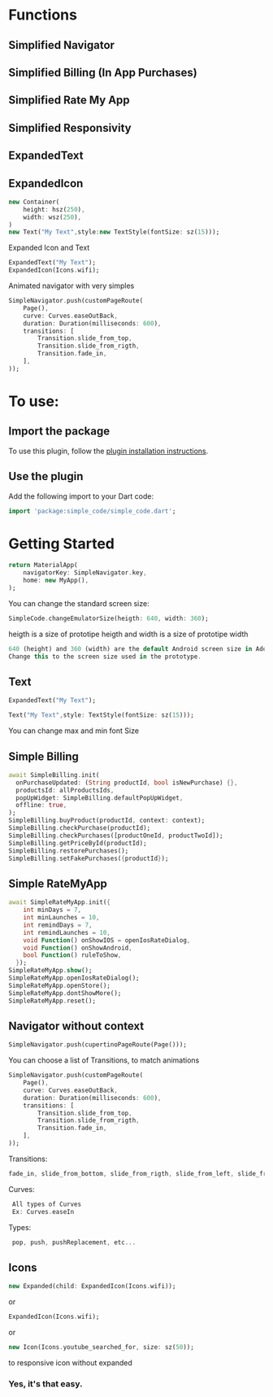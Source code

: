# Functions
## Simplified Navigator
## Simplified Billing (In App Purchases)
## Simplified Rate My App
## Simplified Responsivity
## ExpandedText
## ExpandedIcon


```dart
new Container(
	height: hsz(250),
	width: wsz(250),
)
new Text("My Text",style:new TextStyle(fontSize: sz(15))); 
```

Expanded Icon and Text
```dart
ExpandedText("My Text"); 
ExpandedIcon(Icons.wifi);
```

Animated navigator with very simples
```dart
SimpleNavigator.push(customPageRoute(
    Page(),
    curve: Curves.easeOutBack,
    duration: Duration(milliseconds: 600),
    transitions: [
        Transition.slide_from_top,
        Transition.slide_from_rigth,
        Transition.fade_in,
    ],
));
``` 

# To use:

## Import the package
To use this plugin, follow the [plugin installation instructions](https://pub.dev/packages/simple_code#-installing-tab-).

## Use the plugin
Add the following import to your Dart code:
```dart
import 'package:simple_code/simple_code.dart';
```
# Getting Started

```dart
return MaterialApp(
    navigatorKey: SimpleNavigator.key,
    home: new MyApp(),
);
``` 

You can change the standard screen size: 
```dart
SimpleCode.changeEmulatorSize(heigth: 640, width: 360);
``` 

heigth is a size of prototipe heigth and
width is a size of prototipe width
```dart
640 (height) and 360 (width) are the default Android screen size in Adobe XD.
Change this to the screen size used in the prototype.
``` 


## Text
```dart
ExpandedText("My Text"); 

``` 
```dart
Text("My Text",style: TextStyle(fontSize: sz(15))); 
``` 

You can change max and min font Size



## Simple Billing
```dart
await SimpleBilling.init(
  onPurchaseUpdated: (String productId, bool isNewPurchase) {},
  productsId: allProductsIds,
  popUpWidget: SimpleBilling.defaultPopUpWidget,
  offline: true,
);
SimpleBilling.buyProduct(productId, context: context);
SimpleBilling.checkPurchase(productId);
SimpleBilling.checkPurchases([productOneId, productTwoId]);
SimpleBilling.getPriceById(productId);
SimpleBilling.restorePurchases();
SimpleBilling.setFakePurchases({productId});
```

## Simple RateMyApp
```dart
await SimpleRateMyApp.init({
    int minDays = 7,
    int minLaunches = 10,
    int remindDays = 7,
    int remindLaunches = 10,
    void Function() onShowIOS = openIosRateDialog,
    void Function() onShowAndroid,
    bool Function() ruleToShow,
  });
SimpleRateMyApp.show();
SimpleRateMyApp.openIosRateDialog();
SimpleRateMyApp.openStore();
SimpleRateMyApp.dontShowMore();
SimpleRateMyApp.reset();
```

## Navigator without context
```dart
SimpleNavigator.push(cupertinoPageRoute(Page()));
```

You can choose a list of Transitions, to match animations

``` dart
SimpleNavigator.push(customPageRoute(
    Page(),
    curve: Curves.easeOutBack,
    duration: Duration(milliseconds: 600),
    transitions: [
        Transition.slide_from_top,
        Transition.slide_from_rigth,
        Transition.fade_in,
    ],
));
``` 

Transitions:
```dart
fade_in, slide_from_bottom, slide_from_rigth, slide_from_left, slide_from_top, zoom_in,
``` 
Curves:
```dart
 All types of Curves
 Ex: Curves.easeIn
``` 

Types:
    
```dart
 pop, push, pushReplacement, etc... 
``` 
## Icons
```dart
new Expanded(child: ExpandedIcon(Icons.wifi)); 
``` 
or
```dart
ExpandedIcon(Icons.wifi);
``` 
or
```dart
new Icon(Icons.youtube_searched_for, size: sz(50));
``` 
to responsive icon without expanded

### Yes, it's that easy.